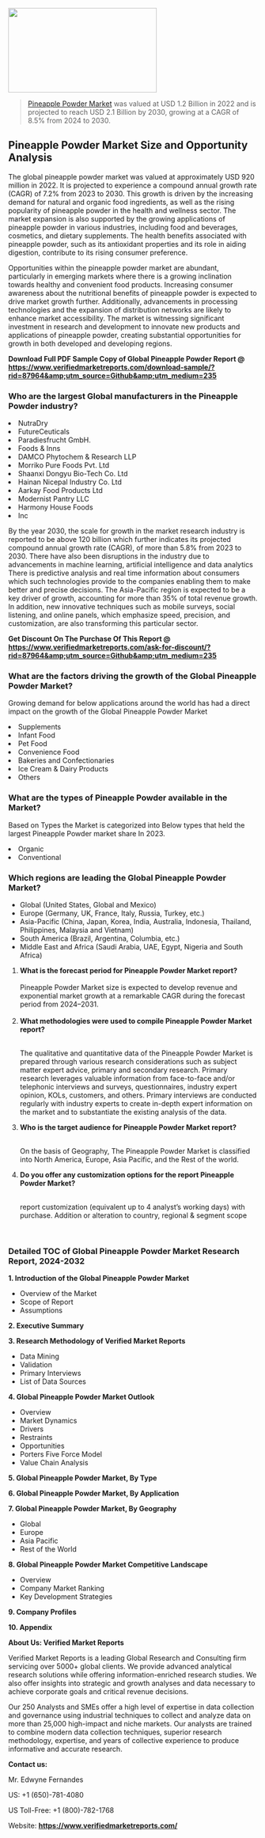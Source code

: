 <img src="https://ffe5etoiles.com/wp-content/uploads/2024/12/MST1-300x171.png" alt="" width="300" height="171" class="alignnone size-medium wp-image-20088" /><blockquote><p><p><a href="https://www.verifiedmarketreports.com/download-sample/?rid=87964&utm_source=Github&utm_medium=235" target="_blank">Pineapple Powder Market</a> was valued at USD 1.2 Billion in 2022 and is projected to reach USD 2.1 Billion by 2030, growing at a CAGR of 8.5% from 2024 to 2030.</p></blockquote><p><h2>Pineapple Powder Market Size and Opportunity Analysis</h2><p>The global pineapple powder market was valued at approximately USD 920 million in 2022. It is projected to experience a compound annual growth rate (CAGR) of 7.2% from 2023 to 2030. This growth is driven by the increasing demand for natural and organic food ingredients, as well as the rising popularity of pineapple powder in the health and wellness sector. The market expansion is also supported by the growing applications of pineapple powder in various industries, including food and beverages, cosmetics, and dietary supplements. The health benefits associated with pineapple powder, such as its antioxidant properties and its role in aiding digestion, contribute to its rising consumer preference.</p><p>Opportunities within the pineapple powder market are abundant, particularly in emerging markets where there is a growing inclination towards healthy and convenient food products. Increasing consumer awareness about the nutritional benefits of pineapple powder is expected to drive market growth further. Additionally, advancements in processing technologies and the expansion of distribution networks are likely to enhance market accessibility. The market is witnessing significant investment in research and development to innovate new products and applications of pineapple powder, creating substantial opportunities for growth in both developed and developing regions.</p></p><p class=""><strong>Download Full PDF Sample Copy of Global Pineapple Powder Report @ <a href="https://www.verifiedmarketreports.com/download-sample/?rid=87964&amp;utm_source=Github&amp;utm_medium=235" target="_blank">https://www.verifiedmarketreports.com/download-sample/?rid=87964&amp;utm_source=Github&amp;utm_medium=235</a></strong></p><h3 id="" class="">Who are the largest Global manufacturers in the Pineapple Powder industry?</h3><p><li>NutraDry</li><li> FutureCeuticals</li><li> Paradiesfrucht GmbH.</li><li> Foods & Inns</li><li> DAMCO Phytochem & Research LLP</li><li> Morriko Pure Foods Pvt. Ltd</li><li> Shaanxi Dongyu Bio-Tech Co. Ltd</li><li> Hainan Nicepal Industry Co. Ltd</li><li> Aarkay Food Products Ltd</li><li> Modernist Pantry LLC</li><li> Harmony House Foods</li><li> Inc</li></p><div class=""><div class="" dir="" data-message-author-role="" data-message-id="" data-message-model-slug=""><div class=""><div class=""><div class=""><div class="" dir="" data-message-author-role="" data-message-id="" data-message-model-slug=""><div class=""><div class=""><p>By the year 2030, the scale for growth in the market research industry is reported to be above 120 billion which further indicates its projected compound annual growth rate (CAGR), of more than 5.8% from 2023 to 2030. There have also been disruptions in the industry due to advancements in machine learning, artificial intelligence and data analytics There is predictive analysis and real time information about consumers which such technologies provide to the companies enabling them to make better and precise decisions. The Asia-Pacific region is expected to be a key driver of growth, accounting for more than 35% of total revenue growth. In addition, new innovative techniques such as mobile surveys, social listening, and online panels, which emphasize speed, precision, and customization, are also transforming this particular sector.</p><p><strong>Get Discount On The Purchase Of This Report @&nbsp; <a href="https://www.verifiedmarketreports.com/ask-for-discount/?rid=87964&amp;utm_source=Github&amp;utm_medium=235" target="_blank">https://www.verifiedmarketreports.com/ask-for-discount/?rid=87964&amp;utm_source=Github&amp;utm_medium=235</a></strong></p></div></div></div></div></div></div></div></div><h3 id="" class="">What are the factors driving the growth of the Global Pineapple Powder Market?</h3><p id="" class="">Growing demand for below applications around the world has had a direct impact on the growth of the Global Pineapple Powder Market</p><p id="" class=""><li>Supplements</li><li> Infant Food</li><li> Pet Food</li><li> Convenience Food</li><li> Bakeries and Confectionaries</li><li> Ice Cream & Dairy Products</li><li> Others</li></p><h3 id="" class="">What are the types of Pineapple Powder available in the Market?</h3><p id="" class="">Based on Types the Market is categorized into Below types that held the largest Pineapple Powder market share In 2023.</p><p id="" class=""><li>Organic</li><li> Conventional</li></p><h3 id="" class="">Which regions are leading the Global Pineapple Powder Market?</h3><ul><li>Global (United States, Global and Mexico)</li><li>Europe (Germany, UK, France, Italy, Russia, Turkey, etc.)</li><li>Asia-Pacific (China, Japan, Korea, India, Australia, Indonesia, Thailand, Philippines, Malaysia and Vietnam)</li><li>South America (Brazil, Argentina, Columbia, etc.)</li><li>Middle East and Africa (Saudi Arabia, UAE, Egypt, Nigeria and South Africa)</li></ul><p><ol><li><strong>What is the forecast period for Pineapple Powder Market report?<br /></strong><br /><span data-sheets-root="1" data-sheets-value="{&quot;1&quot;:2,&quot;2&quot;:&quot;XXXX size is expected to develop revenue and exponential market growth at a remarkable CAGR during the forecast period from 2024&ndash;2030.&quot;}" data-sheets-userformat="{&quot;2&quot;:12674,&quot;4&quot;:{&quot;1&quot;:2,&quot;2&quot;:16776960},&quot;10&quot;:2,&quot;11&quot;:0,&quot;15&quot;:&quot;Arial&quot;,&quot;16&quot;:12}">Pineapple Powder Market size is expected to develop revenue and exponential market growth at a remarkable CAGR during the forecast period from 2024&ndash;2031.</span><br /><br /></li><li><strong>What methodologies were used to compile Pineapple Powder Market report?<br /><br /></strong><p>The qualitative and quantitative data of the&nbsp;Pineapple Powder Market is prepared through various research considerations such as subject matter expert advice, primary and secondary research. Primary research leverages valuable information from face-to-face and/or telephonic interviews and surveys, questionnaires, industry expert opinion, KOLs, customers, and others. Primary interviews are conducted regularly with industry experts to create in-depth expert information on the market and to substantiate the existing analysis of the data.&nbsp;</p></li><li><strong>Who is the target audience for Pineapple Powder Market report?<br /><br /></strong><p>On the basis of Geography, The&nbsp;Pineapple Powder Market is classified into North America, Europe, Asia Pacific, and the Rest of the world.</p></li><li><strong>Do you offer any customization options for the report Pineapple Powder Market?<br /><br /></strong><p>report customization (equivalent up to 4 analyst&rsquo;s working days) with purchase. Addition or alteration to country, regional &amp; segment scope</p><p>&nbsp;</p></li></ol></p><h3 id="" class="">Detailed TOC of Global Pineapple Powder Market Research Report, 2024-2032</h3><p id="" class=""><strong>1. Introduction of the Global Pineapple Powder Market</strong></p><ul><li>Overview of the Market</li><li>Scope of Report</li><li>Assumptions</li></ul><p id="" class=""><strong>2. Executive Summary</strong></p><p id="" class=""><strong>3. Research Methodology of&nbsp;Verified Market Reports</strong></p><ul><li>Data Mining</li><li>Validation</li><li>Primary Interviews</li><li>List of Data Sources</li></ul><p id="" class=""><strong>4. Global Pineapple Powder Market Outlook</strong></p><ul><li>Overview</li><li>Market Dynamics</li><li>Drivers</li><li>Restraints</li><li>Opportunities</li><li>Porters Five Force Model</li><li>Value Chain Analysis</li></ul><p id="" class=""><strong>5. Global Pineapple Powder Market, By&nbsp;Type</strong></p><p id="" class=""><strong>6. Global Pineapple Powder Market, By Application</strong></p><p id="" class=""><strong>7. Global Pineapple Powder Market, By Geography</strong></p><ul><li>Global</li><li>Europe</li><li>Asia Pacific</li><li>Rest of the World</li></ul><p id="" class=""><strong>8. Global Pineapple Powder Market Competitive Landscape</strong></p><ul><li>Overview</li><li>Company Market Ranking</li><li>Key Development Strategies</li></ul><p id="" class=""><strong>9. Company Profiles</strong></p><p id="" class=""><strong>10. Appendix</strong></p><p id="" class=""><strong>About Us: Verified Market Reports</strong></p><p id="" class="">Verified Market Reports is a leading Global Research and Consulting firm servicing over 5000+ global clients. We provide advanced analytical research solutions while offering information-enriched research studies. We also offer insights into strategic and growth analyses and data necessary to achieve corporate goals and critical revenue decisions.</p><p id="" class="">Our 250 Analysts and SMEs offer a high level of expertise in data collection and governance using industrial techniques to collect and analyze data on more than 25,000 high-impact and niche markets. Our analysts are trained to combine modern data collection techniques, superior research methodology, expertise, and years of collective experience to produce informative and accurate research.</p><p id="" class=""><strong>Contact us:</strong></p><p id="" class="">Mr. Edwyne Fernandes</p><p id="" class="">US: +1 (650)-781-4080</p><p id="" class="">US Toll-Free: +1 (800)-782-1768</p><p id="" class="">Website: <a target="" data-test-app-aware-link=""><strong>https://www.verifiedmarketreports.com/</strong></a></p>
